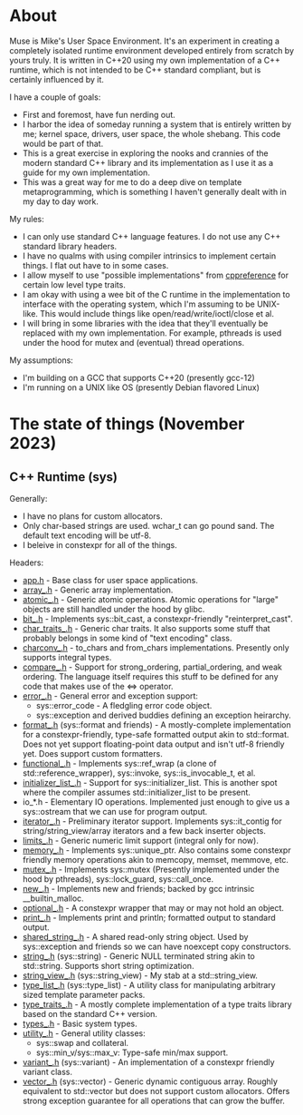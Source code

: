 # About

Muse is Mike's User Space Environment. It's an experiment in creating a
completely isolated runtime environment developed entirely from scratch
by yours truly. It is written in C++20 using my own implementation of a
C++ runtime, which is not intended to be C++ standard compliant, but is
certainly influenced by it.

I have a couple of goals:
 - First and foremost, have fun nerding out.
 - I harbor the idea of someday running a system that is entirely written
   by me; kernel space, drivers, user space, the whole shebang. This code
   would be part of that.
 - This is a great exercise in exploring the nooks and crannies of the
   modern standard C++ library and its implementation as I use it as a
   guide for my own implementation.
 - This was a great way for me to do a deep dive on template
   metaprogramming, which is something I haven't generally dealt with in my
   day to day work.

My rules:
 - I can only use standard C++ language features. I do not use any C++
   standard library headers.
 - I have no qualms with using compiler intrinsics to implement certain
   things. I flat out have to in some cases.
 - I allow myself to use "possible implementations" from
   [cppreference](https://cppreference.com/) for certain low level type
   traits.
 - I am okay with using a wee bit of the C runtime in the implementation to
   interface with the operating system, which I'm assuming to be UNIX-like.
   This would include things like open/read/write/ioctl/close et al.
 - I will bring in some libraries with the idea that they'll eventually be
   replaced with my own implementation. For example, pthreads is used under
   the hood for mutex and (eventual) thread operations.

My assumptions:
 - I'm building on a GCC that supports C++20 (presently gcc-12)
 - I'm running on a UNIX like OS (presently Debian flavored Linux)

# The state of things (November 2023)

## C++ Runtime (sys)

Generally:
 - I have no plans for custom allocators.
 - Only char-based strings are used. wchar_t can go pound sand. The default
   text encoding will be utf-8.
 - I beleive in constexpr for all of the things.

Headers:
 - [app.h](sys/inc/app.h) - Base class for user space applications.
 - [array_.h](sys/inc/array_.h) - Generic array implementation.
 - [atomic_.h](sys/inc/atomic_.h) - Generic atomic operations.
   Atomic operations for "large" objects are still handled under the hood by
   glibc.
 - [bit_.h](sys/inc/bit_.h) - Implements sys::bit_cast, a constexpr-friendly
   "reinterpret_cast".
 - [char_traits_.h](sys/inc/char_traits_.h) - Generic char traits. It also
   supports some stuff that probably belongs in some kind of "text encoding"
   class.
 - [charconv_.h](sys/inc/charconv_.h) - to_chars and from_chars
   implementations. Presently only supports integral types.
 - [compare_.h](sys/inc/compare_.h) - Support for strong_ordering,
   partial_ordering, and weak ordering. The language itself requires this
   stuff to be defined for any code that makes use of the <=> operator.
 - [error_.h](sys/inc/error_.h) - General error and exception support:
    - sys::error_code - A fledgling error code object.
    - sys::exception and derived buddies defining an exception heirarchy.
 - [format_.h](sys/inc/format_.h) (sys::format and friends) - A mostly-complete
   implementation for a constexpr-friendly, type-safe formatted output akin to
   std::format. Does not yet support floating-point data output and isn't utf-8
   friendly yet. Does support custom formatters.
 - [functional_.h](sys/inc/functional_.h) - Implements sys::ref_wrap (a clone
   of std::reference_wrapper), sys::invoke, sys::is_invocable_t, et al.
 - [initializer_list_.h](sys/inc/initializer_list_.h) - Support for
   sys::initializer_list. This is another spot where the compiler assumes
   std::initializer_list to be present.
 - io_*.h - Elementary IO operations. Implemented just enough to give us a
   sys::ostream that we can use for program output.
 - [iterator_.h](sys/inc/iterator_.h) - Preliminary iterator support.
   Implements sys::it_contig for string/string_view/array iterators and a
   few back inserter objects.
 - [limits_.h](sys/inc/limits_.h) - Generic numeric limit support (integral
  only for now).
 - [memory_.h](sys/inc/memory_.h) - Implements sys::unique_ptr. Also contains
   some constexpr friendly memory operations akin to memcopy, memset, memmove,
   etc.
 - [mutex_.h](sys/inc/mutex_.h) - Implements sys::mutex (Presently
   implemented under the hood by pthreads), sys::lock_guard, sys::call_once.
 - [new_.h](sys/inc/new_.h) - Implements new and friends; backed by gcc
   intrinsic __builtin_malloc.
 - [optional_.h](sys/inc/optional_.h) - A constexpr wrapper that may or may
   not hold an object.
 - [print_.h](sys/inc/print_.h) - Implements print and println; formatted
   output to standard output.
 - [shared_string_.h](sys/inc/shared_string_.h) - A shared read-only string
   object. Used by sys::exception and friends so we can have noexcept copy
   constructors.
 - [string_.h](sys/inc/string_.h) (sys::string) - Generic NULL terminated
   string akin to std::string. Supports short string optimization.
 - [string_view_.h](sys/inc/string_view_.h) (sys::string_view) - My stab at
   a std::string_view.
 - [type_list_.h](sys/inc/type_list_.h) (sys::type_list) - A utility class
   for manipulating arbitrary sized template parameter packs.
 - [type_traits_.h](sys/inc/type_traits_.h) - A mostly complete
   implementation of a type traits library based on the standard C++
   version.
 - [types_.h](sys/inc/types_.h) - Basic system types.
 - [utility_.h](sys/inc/utility_.h) - General utility classes:
    - sys::swap and collateral.
    - sys::min_v/sys::max_v: Type-safe min/max support.
 - [variant_.h](sys/inc/variant_.h) (sys::variant) - An implementation of a
   constexpr friendly variant class.
 - [vector_.h](sys/inc/vector_.h) (sys::vector) - Generic dynamic contiguous
   array. Roughly equivalent to std::vector but does not support custom
   allocators. Offers strong exception guarantee for all operations that can
   grow the buffer.
